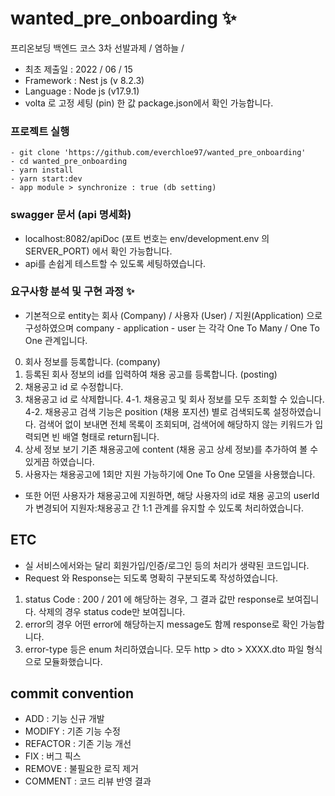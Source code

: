 # wanted_pre_onboarding ✨
프리온보딩 백엔드 코스 3차 선발과제 / 염하늘 /
- 최초 제출일 : 2022 / 06 / 15
- Framework : Nest js (v 8.2.3)
- Language : Node js (v17.9.1)
- volta 로 고정 세팅 (pin) 한 값 package.json에서 확인 가능합니다.

### 프로젝트 실행
    - git clone 'https://github.com/everchloe97/wanted_pre_onboarding'
    - cd wanted_pre_onboarding
    - yarn install
    - yarn start:dev 
    - app module > synchronize : true (db setting)

### swagger 문서 (api 명세화)
- localhost:8082/apiDoc (포트 번호는 env/development.env 의 SERVER_PORT) 에서 확인 가능합니다.
- api를 손쉽게 테스트할 수 있도록 세팅하였습니다.

### 요구사항 분석 및 구현 과정 ✨
- 기본적으로 entity는 회사 (Company) / 사용자 (User) / 지원(Application) 으로 구성하였으며
company - application - user 는 각각 One To Many / One To One 관계입니다.

0. 회사 정보를 등록합니다. (company)
1. 등록된 회사 정보의 id를 입력하여 채용 공고를 등록합니다. (posting)
2. 채용공고 id 로 수정합니다. 
3. 채용공고 id 로 삭제합니다.
4-1. 채용공고 및 회사 정보를 모두 조회할 수 있습니다.
4-2. 채용공고 검색 기능은 position (채용 포지션) 별로 검색되도록 설정하였습니다.
검색어 없이 보내면 전체 목록이 조회되며, 검색어에 해당하지 않는 키워드가 입력되면 빈 배열 형태로 return됩니다.
5. 상세 정보 보기
기존 채용공고에 content (채용 공고 상세 정보)를 추가하여 볼 수 있게끔 하였습니다.
6. 사용자는 채용공고에 1회만 지원 가능하기에 One To One 모델을 사용했습니다.
- 또한 어떤 사용자가 채용공고에 지원하면, 해당 사용자의 id로 채용 공고의 userId가 변경되어 지원자:채용공고 간 1:1 관계를 유지할 수 있도록 처리하였습니다.

## ETC
- 실 서비스에서와는 달리 회원가입/인증/로그인 등의 처리가 생략된 코드입니다.
- Request 와 Response는 되도록 명확히 구분되도록 작성하였습니다.
1. status Code : 200 / 201 에 해당하는 경우, 그 결과 값만 response로 보여집니다. 삭제의 경우 status code만 보여집니다.
2. error의 경우 어떤 error에 해당하는지 message도 함께 response로 확인 가능합니다.
3. error-type 등은 enum 처리하였습니다.
모두 http > dto > XXXX.dto 파일 형식으로 모듈화했습니다.

## commit convention
- ADD : 기능 신규 개발
- MODIFY : 기존 기능 수정
- REFACTOR : 기존 기능 개선
- FIX : 버그 픽스
- REMOVE : 불필요한 로직 제거
- COMMENT : 코드 리뷰 반영 결과
